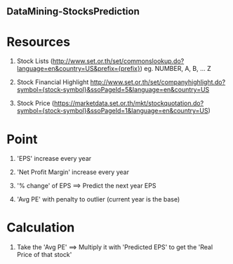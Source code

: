 ## DataMining-StocksPrediction

# Resources

1) Stock Lists (http://www.set.or.th/set/commonslookup.do?language=en&country=US&prefix={prefix}) eg. NUMBER, A, B, ... Z

2) Stock Financial Highlight http://www.set.or.th/set/companyhighlight.do?symbol={stock-symbol}&ssoPageId=5&language=en&country=US

3) Stock Price (https://marketdata.set.or.th/mkt/stockquotation.do?symbol={stock-symbol}&ssoPageId=1&language=en&country=US)

# Point

1) 'EPS' increase every year

2) 'Net Profit Margin' increase every year

3) '% change' of EPS ==> Predict the next year EPS

4) 'Avg PE' with penalty to outlier (current year is the base)

# Calculation

1) Take the 'Avg PE' ==> Multiply it with 'Predicted EPS' to get the 'Real Price of that stock'
